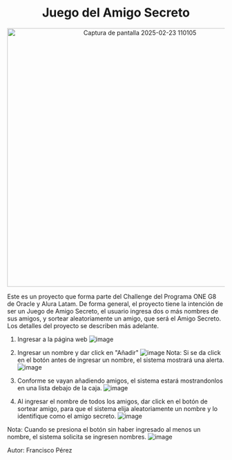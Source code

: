 <h1 align="center"> Juego del Amigo Secreto </h1>
<center> <img width="599" alt="Captura de pantalla 2025-02-23 110105" src="https://github.com/user-attachments/assets/7163aacd-9923-4d40-a36f-2847104ce11f"/> </center>

Este es un proyecto que forma parte del Challenge del Programa ONE G8 de Oracle y Alura Latam. De forma general, el proyecto tiene la intención de ser un Juego de Amigo Secreto, el usuario ingresa dos o más nombres de sus amigos, y sortear aleatoriamente un amigo, que será el Amigo Secreto. Los detalles del proyecto se describen más adelante.

1. Ingresar a la página web
![image](https://github.com/user-attachments/assets/91ac2846-52cf-410f-ad6b-918c1bd59f50)

2. Ingresar un nombre y dar click en "Añadir"
![image](https://github.com/user-attachments/assets/91ec7a6e-32ec-4773-92f9-ee47003df13b)
Nota: Si se da click en el botón antes de ingresar un nombre, el sistema mostrará una alerta.
![image](https://github.com/user-attachments/assets/597ddc36-b3ab-4031-83c1-95340467b4c8)
3. Conforme se vayan añadiendo amigos, el sistema estará mostrandonlos en una lista debajo de la caja.
![image](https://github.com/user-attachments/assets/dbb06c4e-545b-46d0-8328-82646d0d7f4f)
4. Al ingresar el nombre de todos los amigos, dar click en el botón de sortear amigo, para que el sistema elija aleatoriamente un nombre y lo identifique como el amigo secreto.
![image](https://github.com/user-attachments/assets/e06340ce-3872-4e57-a1bc-f7ba7f9077bb)

Nota: Cuando se presiona el botón sin haber ingresado al menos un nombre, el sistema solicita se ingresen nombres.
![image](https://github.com/user-attachments/assets/5918fec6-d2ca-4ca1-ab2f-750db762c269)

Autor: Francisco Pérez
